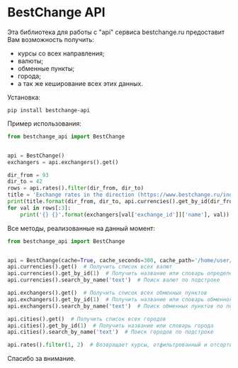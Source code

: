 # BestChange API

Эта библиотека для работы с "api" сервиса bestchange.ru предоставит Вам возможность получить:
* курсы со всех направления;
* валюты;
* обменные пункты;
* города;
* а так же кеширование всех этих данных.

Установка:
```console
pip install bestchange-api
```

Пример использования:  
```python
from bestchange_api import BestChange


api = BestChange()
exchangers = api.exchangers().get()

dir_from = 93
dir_to = 42
rows = api.rates().filter(dir_from, dir_to)
title = 'Exchange rates in the direction (https://www.bestchange.ru/index.php?from={}&to={}) {} : {}'
print(title.format(dir_from, dir_to, api.currencies().get_by_id(dir_from), api.currencies().get_by_id(dir_to)))
for val in rows[:3]:
    print('{} {}'.format(exchangers[val['exchange_id']]['name'], val))

```

Все методы, реализованные на данный момент:
```python
from bestchange_api import BestChange


api = BestChange(cache=True, cache_seconds=300, cache_path='/home/user/tmp/')
api.currencies().get()  # Получить список всех валют
api.currencies().get_by_id(1)  # Получить название или словарь определенной валюты
api.currencies().search_by_name('text')  # Поиск валют по подстроке

api.exchangers().get()  # Получить список всех обменных пунктов
api.exchangers().get_by_id(1)  # Получить название или словарь обменного пункта
api.exchangers().search_by_name('text')  # Поиск обменных пунктов по подстроке

api.cities().get()  # Получить список всех городов
api.cities().get_by_id(1)  # Получить название или словарь города
api.cities().search_by_name('text')  # Поиск городов по подстроке

api.rates().filter(1, 2)  # Возвращает курсы, отфильтрованный и отсортированных по направлению 

```

Спасибо за внимание.